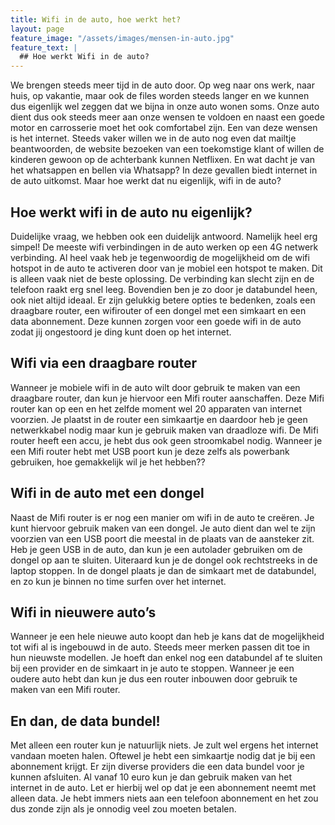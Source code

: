 ```yaml
---
title: Wifi in de auto, hoe werkt het?
layout: page
feature_image: "/assets/images/mensen-in-auto.jpg"
feature_text: |
  ## Hoe werkt Wifi in de auto?
---
```


We brengen steeds meer tijd in de auto door. Op weg naar ons werk, naar huis, op vakantie, maar ook de files worden steeds langer en we kunnen dus eigenlijk wel zeggen dat we bijna in onze auto wonen soms. Onze auto dient dus ook steeds meer aan onze wensen te voldoen en naast een goede motor en carrosserie moet het ook comfortabel zijn. Een van deze wensen is het internet. Steeds vaker willen we in de auto nog even dat mailtje beantwoorden, de website bezoeken van een toekomstige klant of willen de kinderen gewoon op de achterbank kunnen Netflixen. En wat dacht je van het whatsappen en bellen via Whatsapp? In deze gevallen biedt internet in de auto uitkomst. Maar hoe werkt dat nu eigenlijk, wifi in de auto?
## Hoe werkt wifi in de auto nu eigenlijk?
Duidelijke vraag, we hebben ook een duidelijk antwoord. Namelijk heel erg simpel! De meeste wifi verbindingen in de auto werken op een 4G netwerk verbinding. Al heel vaak heb je tegenwoordig de mogelijkheid om de wifi hotspot in de auto te activeren door van je mobiel een hotspot te maken. Dit is alleen vaak niet de beste oplossing. De verbinding kan slecht zijn en de telefoon raakt erg snel leeg. Bovendien ben je zo door je databundel heen, ook niet altijd ideaal. Er zijn gelukkig betere opties te bedenken, zoals een draagbare router, een wifirouter of een dongel met een simkaart en een data abonnement. Deze kunnen zorgen voor een goede wifi in de auto zodat jij ongestoord je ding kunt doen op het internet. 
## Wifi via een draagbare router
Wanneer je mobiele wifi in de auto wilt door gebruik te maken van een draagbare router, dan kun je hiervoor een Mifi router aanschaffen. Deze Mifi router kan op een en het zelfde moment wel 20 apparaten van internet voorzien. Je plaatst in de router een simkaartje en daardoor heb je geen netwerkkabel nodig maar kun je gebruik maken van draadloze wifi. De Mifi router heeft een accu, je hebt dus ook geen stroomkabel nodig. Wanneer je een Mifi router hebt met USB poort kun je deze zelfs als powerbank gebruiken, hoe gemakkelijk wil je het hebben??
## Wifi in de auto met een dongel
Naast de Mifi router is er nog een manier om wifi in de auto te creëren. Je kunt hiervoor gebruik maken van een dongel. Je auto dient dan wel te zijn voorzien van een USB poort die meestal in de plaats van de aansteker zit. Heb je geen USB in de auto, dan kun je een autolader gebruiken om de dongel op aan te sluiten. Uiteraard kun je de dongel ook rechtstreeks in de laptop stoppen. In de dongel plaats je dan de simkaart met de databundel, en zo kun je binnen no time surfen over het internet.
## Wifi in nieuwere auto’s
Wanneer je een hele nieuwe auto koopt dan heb je kans dat de mogelijkheid tot wifi al is ingebouwd in de auto. Steeds meer merken passen dit toe in hun nieuwste modellen. Je hoeft dan enkel nog een databundel af te sluiten bij een provider en de simkaart in je auto te stoppen. Wanneer je een oudere auto hebt dan kun je dus een router inbouwen door gebruik te maken van een Mifi router.
## En dan, de data bundel!
Met alleen een router kun je natuurlijk niets. Je zult wel ergens het internet vandaan moeten halen. Oftewel je hebt een simkaartje nodig dat je bij een abonnement krijgt. Er zijn diverse providers die een data bundel voor je kunnen afsluiten. Al vanaf 10 euro kun je dan gebruik maken van het internet in de auto. Let er hierbij wel op dat je een abonnement neemt met alleen data. Je hebt immers niets aan een telefoon abonnement en het zou dus zonde zijn als je onnodig veel zou moeten betalen.

